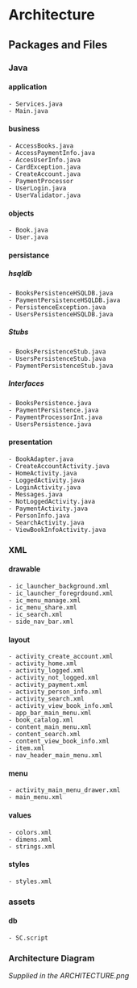 # Architecture


## Packages and Files

### **Java**

#### application
    - Services.java
    - Main.java

#### business 
    - AccessBooks.java
    - AccessPaymentInfo.java
    - AccesUserInfo.java
    - CardException.java
    - CreateAccount.java
    - PaymentProcessor
    - UserLogin.java
    - UserValidator.java

#### objects 
    - Book.java
    - User.java
    
#### persistance
##### hsqldb
    - BooksPersistenceHSQLDB.java
    - PaymentPersistenceHSQLDB.java
    - PersistenceException.java
    - UsersPersistenceHSQLDB.java
    
##### Stubs
    - BooksPersistenceStub.java
    - UsersPersistenceStub.java
    - PaymentPersistenceStub.java
    
##### Interfaces
    - BooksPersistence.java
    - PaymentPersistence.java
    - PaymentProcessorInt.java
    - UsersPersistence.java

#### presentation 
    - BookAdapter.java
    - CreateAccountActivity.java
    - HomeActivity.java
    - LoggedActivity.java
    - LoginActivity.java
    - Messages.java
    - NotLoggedActivity.java
    - PaymentActivity.java
    - PersonInfo.java
    - SearchActivity.java
    - ViewBookInfoActivity.java


### **XML**

#### drawable
    - ic_launcher_background.xml
    - ic_launcher_foregrdound.xml
    - ic_menu_manage.xml
    - ic_menu_share.xml
    - ic_search.xml
    - side_nav_bar.xml

#### layout
    - activity_create_account.xml
    - activity_home.xml
    - activity_logged.xml
    - activity_not_logged.xml
    - activity_payment.xml
    - activity_person_info.xml
    - activity_search.xml
    - activity_view_book_info.xml
    - app_bar_main_menu.xml
    - book_catalog.xml
    - content_main_menu.xml
    - content_search.xml
    - content_view_book_info.xml
    - item.xml
    - nav_header_main_menu.xml
    
#### menu
    - activity_main_menu_drawer.xml
    - main_menu.xml
    
#### values
    - colors.xml
    - dimens.xml
    - strings.xml
    
#### styles
    - styles.xml
    
### **assets**
#### db
    - SC.script

### Architecture Diagram
*Supplied in the ARCHITECTURE.png*